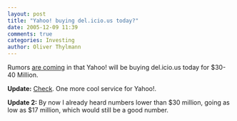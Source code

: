 ```yaml
---
layout: post
title: "Yahoo! buying del.icio.us today?"
date: 2005-12-09 11:39
comments: true
categories: Investing
author: Oliver Thylmann
---
```





Rumors [are coming](http://www.agenturblog.de/archives/2005/12/kauft-yahoo-delicious.php) in that Yahoo! will be buying del.icio.us today for $30-40 Million.

**Update:** [Check](http://blog.del.icio.us/blog/2005/12/yahoo.html). One more cool service for Yahoo!.

**Update 2:** By now I already heard numbers lower than $30 million, going as low as $17 million, which would still be a good number.







